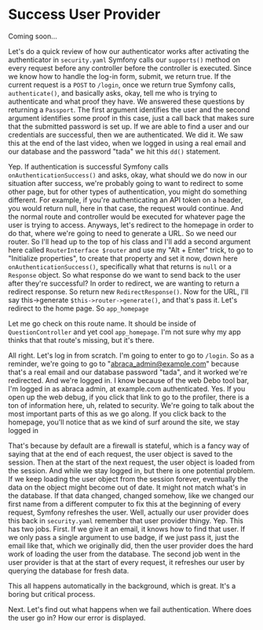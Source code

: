 # Success User Provider

Coming soon...

Let's do a quick review of how our authenticator works after activating the
authenticator in `security.yaml` Symfony calls our `supports()` method on every request
before any controller before the controller is executed. Since we know how to handle
the log-in form, submit, we return true. If the current request is a `POST` to `/login`,
once we return true Symfony calls, `authenticate()`, and basically asks, okay, tell me
who is trying to authenticate and what proof they have. We answered these questions
by returning a `Passport`. The first argument identifies the user and the second
argument identifies some proof in this case, just a call back that makes sure that
the submitted password is set up. If we are able to find a user and our credentials
are successful, then we are authenticated. We did it. We saw this at the end of the
last video, when we logged in using a real email and our database and the password
"tada" we hit this `dd()` statement.

Yep. If authentication is successful Symfony calls `onAuthenticationSuccess()` and
asks, okay, what should we do now in our situation after success, we're probably
going to want to redirect to some other page, but for other types of authentication,
you might do something different. For example, if you're authenticating an API token
on a header, you would return null, here in that case, the request would continue. And
the normal route and controller would be executed for whatever page the user is
trying to access. Anyways, let's redirect to the homepage in order to do that, where
we're going to need to generate a URL. So we need our router. So I'll head up to the
top of his class and I'll add a second argument here called `RouterInterface $router`
and use my "Alt + Enter" trick, to go to "Initialize properties", to create that
property and set it now, down here `onAuthenticationSuccess()`, specifically what that
returns is `null` or a `Response` object. So what response do we want to send back to the
user after they're successful? In order to redirect, we are wanting to return a
redirect response. So return new `RedirectResponse()`. Now for the URL, I'll say
this->generate `$this->router->generate()`, and that's pass it. Let's redirect to the
home page. So `app_homepage`

Let me go check on this route name. It should be inside of `QuestionController` and
yet cool `app_homepage`. I'm not sure why my app thinks that that route's missing, but
it's there.

All right. Let's log in from scratch. I'm going to enter to go to `/login`. So as a
reminder, we're going to go to "abraca_admin@example.com" because that's a real
email and our database password "tada", and it worked we're redirected. And we're
logged in. I know because of the web Debo tool bar, I'm logged in as abraca admin, at
example.com authenticated. Yes. If you open up the web debug, if you click that link
to go to the profiler, there is a ton of information here, uh, related to security.
We're going to talk about the most important parts of this as we go along. If you
click back to the homepage, you'll notice that as we kind of surf around the site, we
stay logged in

That's because by default are a firewall is stateful, which is a fancy way of saying
that at the end of each request, the user object is saved to the session. Then at the
start of the next request, the user object is loaded from the session. And while we
stay logged in, but there is one potential problem. If we keep loading the user
object from the session forever, eventually the data on the object might become out
of date. It might not match what's in the database. If that data changed, changed
somehow, like we changed our first name from a different computer to fix this at the
beginning of every request, Symfony refreshes the user. Well, actually our user
provider does this back in `security.yaml` remember that user provider thingy. Yep.
This has two jobs. First. If we give it an email, it knows how to find that user. If
we only pass a single argument to use badge, if we just pass it, just the email like
that, which we originally did, then the user provider does the hard work of loading
the user from the database. The second job went in the user provider is that at the
start of every request, it refreshes our user by querying the database for fresh
data.

This all happens automatically in the background, which is great. It's a boring but
critical process.

Next. Let's find out what happens when we fail authentication. Where does the user go
in? How our error is displayed.

